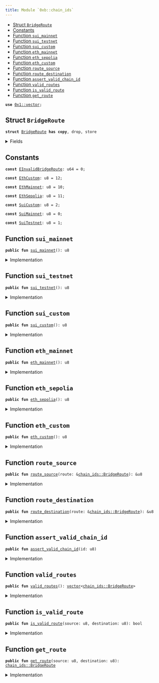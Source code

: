 ```yaml
---
title: Module `0xb::chain_ids`
---
```




-  [Struct `BridgeRoute`](#0xb_chain_ids_BridgeRoute)
-  [Constants](#@Constants_0)
-  [Function `sui_mainnet`](#0xb_chain_ids_sui_mainnet)
-  [Function `sui_testnet`](#0xb_chain_ids_sui_testnet)
-  [Function `sui_custom`](#0xb_chain_ids_sui_custom)
-  [Function `eth_mainnet`](#0xb_chain_ids_eth_mainnet)
-  [Function `eth_sepolia`](#0xb_chain_ids_eth_sepolia)
-  [Function `eth_custom`](#0xb_chain_ids_eth_custom)
-  [Function `route_source`](#0xb_chain_ids_route_source)
-  [Function `route_destination`](#0xb_chain_ids_route_destination)
-  [Function `assert_valid_chain_id`](#0xb_chain_ids_assert_valid_chain_id)
-  [Function `valid_routes`](#0xb_chain_ids_valid_routes)
-  [Function `is_valid_route`](#0xb_chain_ids_is_valid_route)
-  [Function `get_route`](#0xb_chain_ids_get_route)


<pre><code><b>use</b> <a href="../move-stdlib/vector.md#0x1_vector">0x1::vector</a>;
</code></pre>



<a name="0xb_chain_ids_BridgeRoute"></a>

## Struct `BridgeRoute`



<pre><code><b>struct</b> <a href="chain_ids.md#0xb_chain_ids_BridgeRoute">BridgeRoute</a> <b>has</b> <b>copy</b>, drop, store
</code></pre>



<details>
<summary>Fields</summary>


<dl>
<dt>
<code>source: u8</code>
</dt>
<dd>

</dd>
<dt>
<code>destination: u8</code>
</dt>
<dd>

</dd>
</dl>


</details>

<a name="@Constants_0"></a>

## Constants


<a name="0xb_chain_ids_EInvalidBridgeRoute"></a>



<pre><code><b>const</b> <a href="chain_ids.md#0xb_chain_ids_EInvalidBridgeRoute">EInvalidBridgeRoute</a>: u64 = 0;
</code></pre>



<a name="0xb_chain_ids_EthCustom"></a>



<pre><code><b>const</b> <a href="chain_ids.md#0xb_chain_ids_EthCustom">EthCustom</a>: u8 = 12;
</code></pre>



<a name="0xb_chain_ids_EthMainnet"></a>



<pre><code><b>const</b> <a href="chain_ids.md#0xb_chain_ids_EthMainnet">EthMainnet</a>: u8 = 10;
</code></pre>



<a name="0xb_chain_ids_EthSepolia"></a>



<pre><code><b>const</b> <a href="chain_ids.md#0xb_chain_ids_EthSepolia">EthSepolia</a>: u8 = 11;
</code></pre>



<a name="0xb_chain_ids_SuiCustom"></a>



<pre><code><b>const</b> <a href="chain_ids.md#0xb_chain_ids_SuiCustom">SuiCustom</a>: u8 = 2;
</code></pre>



<a name="0xb_chain_ids_SuiMainnet"></a>



<pre><code><b>const</b> <a href="chain_ids.md#0xb_chain_ids_SuiMainnet">SuiMainnet</a>: u8 = 0;
</code></pre>



<a name="0xb_chain_ids_SuiTestnet"></a>



<pre><code><b>const</b> <a href="chain_ids.md#0xb_chain_ids_SuiTestnet">SuiTestnet</a>: u8 = 1;
</code></pre>



<a name="0xb_chain_ids_sui_mainnet"></a>

## Function `sui_mainnet`



<pre><code><b>public</b> <b>fun</b> <a href="chain_ids.md#0xb_chain_ids_sui_mainnet">sui_mainnet</a>(): u8
</code></pre>



<details>
<summary>Implementation</summary>


<pre><code><b>public</b> <b>fun</b> <a href="chain_ids.md#0xb_chain_ids_sui_mainnet">sui_mainnet</a>(): u8 { <a href="chain_ids.md#0xb_chain_ids_SuiMainnet">SuiMainnet</a> }
</code></pre>



</details>

<a name="0xb_chain_ids_sui_testnet"></a>

## Function `sui_testnet`



<pre><code><b>public</b> <b>fun</b> <a href="chain_ids.md#0xb_chain_ids_sui_testnet">sui_testnet</a>(): u8
</code></pre>



<details>
<summary>Implementation</summary>


<pre><code><b>public</b> <b>fun</b> <a href="chain_ids.md#0xb_chain_ids_sui_testnet">sui_testnet</a>(): u8 { <a href="chain_ids.md#0xb_chain_ids_SuiTestnet">SuiTestnet</a> }
</code></pre>



</details>

<a name="0xb_chain_ids_sui_custom"></a>

## Function `sui_custom`



<pre><code><b>public</b> <b>fun</b> <a href="chain_ids.md#0xb_chain_ids_sui_custom">sui_custom</a>(): u8
</code></pre>



<details>
<summary>Implementation</summary>


<pre><code><b>public</b> <b>fun</b> <a href="chain_ids.md#0xb_chain_ids_sui_custom">sui_custom</a>(): u8 { <a href="chain_ids.md#0xb_chain_ids_SuiCustom">SuiCustom</a> }
</code></pre>



</details>

<a name="0xb_chain_ids_eth_mainnet"></a>

## Function `eth_mainnet`



<pre><code><b>public</b> <b>fun</b> <a href="chain_ids.md#0xb_chain_ids_eth_mainnet">eth_mainnet</a>(): u8
</code></pre>



<details>
<summary>Implementation</summary>


<pre><code><b>public</b> <b>fun</b> <a href="chain_ids.md#0xb_chain_ids_eth_mainnet">eth_mainnet</a>(): u8 { <a href="chain_ids.md#0xb_chain_ids_EthMainnet">EthMainnet</a> }
</code></pre>



</details>

<a name="0xb_chain_ids_eth_sepolia"></a>

## Function `eth_sepolia`



<pre><code><b>public</b> <b>fun</b> <a href="chain_ids.md#0xb_chain_ids_eth_sepolia">eth_sepolia</a>(): u8
</code></pre>



<details>
<summary>Implementation</summary>


<pre><code><b>public</b> <b>fun</b> <a href="chain_ids.md#0xb_chain_ids_eth_sepolia">eth_sepolia</a>(): u8 { <a href="chain_ids.md#0xb_chain_ids_EthSepolia">EthSepolia</a> }
</code></pre>



</details>

<a name="0xb_chain_ids_eth_custom"></a>

## Function `eth_custom`



<pre><code><b>public</b> <b>fun</b> <a href="chain_ids.md#0xb_chain_ids_eth_custom">eth_custom</a>(): u8
</code></pre>



<details>
<summary>Implementation</summary>


<pre><code><b>public</b> <b>fun</b> <a href="chain_ids.md#0xb_chain_ids_eth_custom">eth_custom</a>(): u8 { <a href="chain_ids.md#0xb_chain_ids_EthCustom">EthCustom</a> }
</code></pre>



</details>

<a name="0xb_chain_ids_route_source"></a>

## Function `route_source`



<pre><code><b>public</b> <b>fun</b> <a href="chain_ids.md#0xb_chain_ids_route_source">route_source</a>(route: &<a href="chain_ids.md#0xb_chain_ids_BridgeRoute">chain_ids::BridgeRoute</a>): &u8
</code></pre>



<details>
<summary>Implementation</summary>


<pre><code><b>public</b> <b>fun</b> <a href="chain_ids.md#0xb_chain_ids_route_source">route_source</a>(route: &<a href="chain_ids.md#0xb_chain_ids_BridgeRoute">BridgeRoute</a>): &u8 {
    &route.source
}
</code></pre>



</details>

<a name="0xb_chain_ids_route_destination"></a>

## Function `route_destination`



<pre><code><b>public</b> <b>fun</b> <a href="chain_ids.md#0xb_chain_ids_route_destination">route_destination</a>(route: &<a href="chain_ids.md#0xb_chain_ids_BridgeRoute">chain_ids::BridgeRoute</a>): &u8
</code></pre>



<details>
<summary>Implementation</summary>


<pre><code><b>public</b> <b>fun</b> <a href="chain_ids.md#0xb_chain_ids_route_destination">route_destination</a>(route: &<a href="chain_ids.md#0xb_chain_ids_BridgeRoute">BridgeRoute</a>): &u8 {
    &route.destination
}
</code></pre>



</details>

<a name="0xb_chain_ids_assert_valid_chain_id"></a>

## Function `assert_valid_chain_id`



<pre><code><b>public</b> <b>fun</b> <a href="chain_ids.md#0xb_chain_ids_assert_valid_chain_id">assert_valid_chain_id</a>(id: u8)
</code></pre>



<details>
<summary>Implementation</summary>


<pre><code><b>public</b> <b>fun</b> <a href="chain_ids.md#0xb_chain_ids_assert_valid_chain_id">assert_valid_chain_id</a>(id: u8) {
    <b>assert</b>!(
        id == <a href="chain_ids.md#0xb_chain_ids_SuiMainnet">SuiMainnet</a> ||
        id == <a href="chain_ids.md#0xb_chain_ids_SuiTestnet">SuiTestnet</a> ||
        id == <a href="chain_ids.md#0xb_chain_ids_SuiCustom">SuiCustom</a> ||
        id == <a href="chain_ids.md#0xb_chain_ids_EthMainnet">EthMainnet</a> ||
        id == <a href="chain_ids.md#0xb_chain_ids_EthSepolia">EthSepolia</a> ||
        id == <a href="chain_ids.md#0xb_chain_ids_EthCustom">EthCustom</a>,
        <a href="chain_ids.md#0xb_chain_ids_EInvalidBridgeRoute">EInvalidBridgeRoute</a>
    )
}
</code></pre>



</details>

<a name="0xb_chain_ids_valid_routes"></a>

## Function `valid_routes`



<pre><code><b>public</b> <b>fun</b> <a href="chain_ids.md#0xb_chain_ids_valid_routes">valid_routes</a>(): <a href="../move-stdlib/vector.md#0x1_vector">vector</a>&lt;<a href="chain_ids.md#0xb_chain_ids_BridgeRoute">chain_ids::BridgeRoute</a>&gt;
</code></pre>



<details>
<summary>Implementation</summary>


<pre><code><b>public</b> <b>fun</b> <a href="chain_ids.md#0xb_chain_ids_valid_routes">valid_routes</a>(): <a href="../move-stdlib/vector.md#0x1_vector">vector</a>&lt;<a href="chain_ids.md#0xb_chain_ids_BridgeRoute">BridgeRoute</a>&gt; {
    <a href="../move-stdlib/vector.md#0x1_vector">vector</a>[
        <a href="chain_ids.md#0xb_chain_ids_BridgeRoute">BridgeRoute</a> { source: <a href="chain_ids.md#0xb_chain_ids_SuiMainnet">SuiMainnet</a>, destination: <a href="chain_ids.md#0xb_chain_ids_EthMainnet">EthMainnet</a> },
        <a href="chain_ids.md#0xb_chain_ids_BridgeRoute">BridgeRoute</a> { source: <a href="chain_ids.md#0xb_chain_ids_EthMainnet">EthMainnet</a>, destination: <a href="chain_ids.md#0xb_chain_ids_SuiMainnet">SuiMainnet</a> },

        <a href="chain_ids.md#0xb_chain_ids_BridgeRoute">BridgeRoute</a> { source: <a href="chain_ids.md#0xb_chain_ids_SuiTestnet">SuiTestnet</a>, destination: <a href="chain_ids.md#0xb_chain_ids_EthSepolia">EthSepolia</a> },
        <a href="chain_ids.md#0xb_chain_ids_BridgeRoute">BridgeRoute</a> { source: <a href="chain_ids.md#0xb_chain_ids_SuiTestnet">SuiTestnet</a>, destination: <a href="chain_ids.md#0xb_chain_ids_EthCustom">EthCustom</a> },
        <a href="chain_ids.md#0xb_chain_ids_BridgeRoute">BridgeRoute</a> { source: <a href="chain_ids.md#0xb_chain_ids_SuiCustom">SuiCustom</a>, destination: <a href="chain_ids.md#0xb_chain_ids_EthCustom">EthCustom</a> },
        <a href="chain_ids.md#0xb_chain_ids_BridgeRoute">BridgeRoute</a> { source: <a href="chain_ids.md#0xb_chain_ids_SuiCustom">SuiCustom</a>, destination: <a href="chain_ids.md#0xb_chain_ids_EthSepolia">EthSepolia</a> },
        <a href="chain_ids.md#0xb_chain_ids_BridgeRoute">BridgeRoute</a> { source: <a href="chain_ids.md#0xb_chain_ids_EthSepolia">EthSepolia</a>, destination: <a href="chain_ids.md#0xb_chain_ids_SuiTestnet">SuiTestnet</a> },
        <a href="chain_ids.md#0xb_chain_ids_BridgeRoute">BridgeRoute</a> { source: <a href="chain_ids.md#0xb_chain_ids_EthSepolia">EthSepolia</a>, destination: <a href="chain_ids.md#0xb_chain_ids_SuiCustom">SuiCustom</a> },
        <a href="chain_ids.md#0xb_chain_ids_BridgeRoute">BridgeRoute</a> { source: <a href="chain_ids.md#0xb_chain_ids_EthCustom">EthCustom</a>, destination: <a href="chain_ids.md#0xb_chain_ids_SuiTestnet">SuiTestnet</a> },
        <a href="chain_ids.md#0xb_chain_ids_BridgeRoute">BridgeRoute</a> { source: <a href="chain_ids.md#0xb_chain_ids_EthCustom">EthCustom</a>, destination: <a href="chain_ids.md#0xb_chain_ids_SuiCustom">SuiCustom</a> }
    ]
}
</code></pre>



</details>

<a name="0xb_chain_ids_is_valid_route"></a>

## Function `is_valid_route`



<pre><code><b>public</b> <b>fun</b> <a href="chain_ids.md#0xb_chain_ids_is_valid_route">is_valid_route</a>(source: u8, destination: u8): bool
</code></pre>



<details>
<summary>Implementation</summary>


<pre><code><b>public</b> <b>fun</b> <a href="chain_ids.md#0xb_chain_ids_is_valid_route">is_valid_route</a>(source: u8, destination: u8): bool {
    <b>let</b> route = <a href="chain_ids.md#0xb_chain_ids_BridgeRoute">BridgeRoute</a> { source, destination };
    <a href="chain_ids.md#0xb_chain_ids_valid_routes">valid_routes</a>().contains(&route)
}
</code></pre>



</details>

<a name="0xb_chain_ids_get_route"></a>

## Function `get_route`



<pre><code><b>public</b> <b>fun</b> <a href="chain_ids.md#0xb_chain_ids_get_route">get_route</a>(source: u8, destination: u8): <a href="chain_ids.md#0xb_chain_ids_BridgeRoute">chain_ids::BridgeRoute</a>
</code></pre>



<details>
<summary>Implementation</summary>


<pre><code><b>public</b> <b>fun</b> <a href="chain_ids.md#0xb_chain_ids_get_route">get_route</a>(source: u8, destination: u8): <a href="chain_ids.md#0xb_chain_ids_BridgeRoute">BridgeRoute</a> {
    <b>let</b> route = <a href="chain_ids.md#0xb_chain_ids_BridgeRoute">BridgeRoute</a> { source, destination };
    <b>assert</b>!(<a href="chain_ids.md#0xb_chain_ids_valid_routes">valid_routes</a>().contains(&route), <a href="chain_ids.md#0xb_chain_ids_EInvalidBridgeRoute">EInvalidBridgeRoute</a>);
    route
}
</code></pre>



</details>
